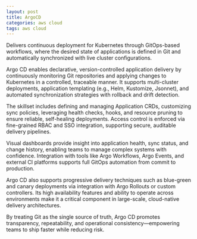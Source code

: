 ```yaml
---
layout: post
title: ArgoCD
categories: aws cloud
tags: aws cloud
---
```


Delivers continuous deployment for Kubernetes through GitOps-based workflows, where the desired state of applications is defined in Git and automatically synchronized with live cluster configurations.

<!--more-->

Argo CD enables declarative, version-controlled application delivery by continuously monitoring Git repositories and applying changes to Kubernetes in a controlled, traceable manner. It supports multi-cluster deployments, application templating (e.g., Helm, Kustomize, Jsonnet), and automated synchronization strategies with rollback and drift detection.

The skillset includes defining and managing Application CRDs, customizing sync policies, leveraging health checks, hooks, and resource pruning to ensure reliable, self-healing deployments. Access control is enforced via fine-grained RBAC and SSO integration, supporting secure, auditable delivery pipelines.

Visual dashboards provide insight into application health, sync status, and change history, enabling teams to manage complex systems with confidence. Integration with tools like Argo Workflows, Argo Events, and external CI platforms supports full GitOps automation from commit to production.

Argo CD also supports progressive delivery techniques such as blue-green and canary deployments via integration with Argo Rollouts or custom controllers. Its high availability features and ability to operate across environments make it a critical component in large-scale, cloud-native delivery architectures.

By treating Git as the single source of truth, Argo CD promotes transparency, repeatability, and operational consistency—empowering teams to ship faster while reducing risk.
